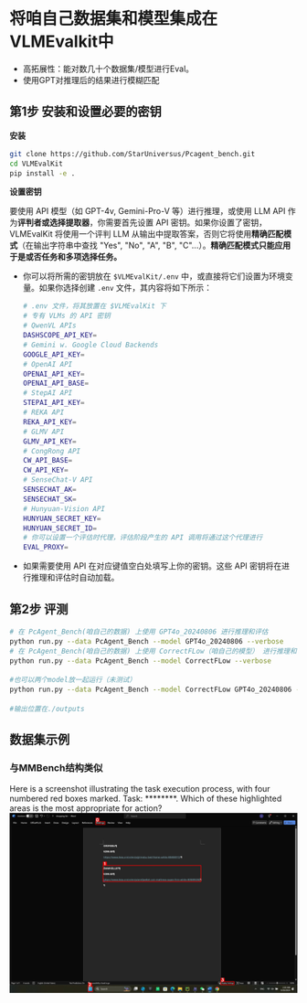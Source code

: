 # 将咱自己数据集和模型集成在VLMEvalkit中
- 高拓展性：能对数几十个数据集/模型进行Eval。
- 使用GPT对推理后的结果进行模糊匹配

## 第1步 安装和设置必要的密钥

**安装**

```bash
git clone https://github.com/StarUniversus/Pcagent_bench.git
cd VLMEvalKit
pip install -e .
```

**设置密钥**

要使用 API 模型（如 GPT-4v, Gemini-Pro-V 等）进行推理，或使用 LLM API 作为**评判者或选择提取器**，你需要首先设置 API 密钥。如果你设置了密钥，VLMEvalKit 将使用一个评判 LLM 从输出中提取答案，否则它将使用**精确匹配模式**（在输出字符串中查找 "Yes", "No", "A", "B", "C"...）。**精确匹配模式只能应用于是或否任务和多项选择任务。**

- 你可以将所需的密钥放在 `$VLMEvalKit/.env` 中，或直接将它们设置为环境变量。如果你选择创建 `.env` 文件，其内容将如下所示：

  ```bash
  # .env 文件，将其放置在 $VLMEvalKit 下
  # 专有 VLMs 的 API 密钥
  # QwenVL APIs
  DASHSCOPE_API_KEY=
  # Gemini w. Google Cloud Backends
  GOOGLE_API_KEY=
  # OpenAI API
  OPENAI_API_KEY=
  OPENAI_API_BASE=
  # StepAI API
  STEPAI_API_KEY=
  # REKA API
  REKA_API_KEY=
  # GLMV API
  GLMV_API_KEY=
  # CongRong API
  CW_API_BASE=
  CW_API_KEY=
  # SenseChat-V API
  SENSECHAT_AK=
  SENSECHAT_SK=
  # Hunyuan-Vision API
  HUNYUAN_SECRET_KEY=
  HUNYUAN_SECRET_ID=
  # 你可以设置一个评估时代理，评估阶段产生的 API 调用将通过这个代理进行
  EVAL_PROXY=
  ```

- 如果需要使用 API 在对应键值空白处填写上你的密钥。这些 API 密钥将在进行推理和评估时自动加载。

## 第2步 评测

```bash
# 在 PcAgent_Bench(咱自己的数据) 上使用 GPT4o_20240806 进行推理和评估
python run.py --data PcAgent_Bench --model GPT4o_20240806 --verbose
# 在 PcAgent_Bench(咱自己的数据) 上使用 CorrectFLow（咱自己的模型） 进行推理和评估
python run.py --data PcAgent_Bench --model CorrectFLow --verbose

#也可以两个model放一起运行（未测试）
python run.py --data PcAgent_Bench --model CorrectFLow GPT4o_20240806 --verbose

#输出位置在./outputs
```
## 数据集示例
### 与MMBench结构类似
Here is a screenshot illustrating the task execution process, with four numbered red boxes marked. Task: ********. Which of these highlighted areas is the most appropriate for action?
![数据集示例](0.jpg)

